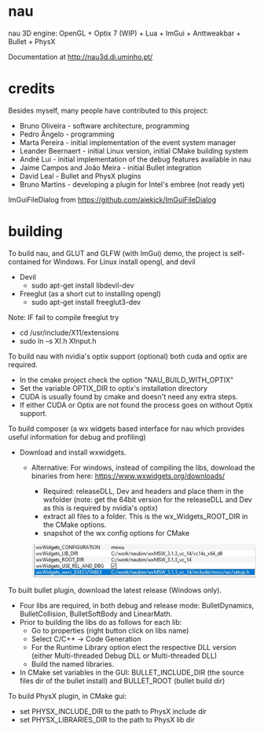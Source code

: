 nau
===

nau 3D engine: OpenGL + Optix 7 (WIP) + Lua + ImGui + Anttweakbar + Bullet + PhysX

Documentation at http://nau3d.di.uminho.pt/

# credits

Besides myself, many people have contributed to this project:

* Bruno Oliveira - software architecture, programming
* Pedro Ângelo - programming
* Marta Pereira - initial implementation of the event system manager
* Leander Beernaert - initial Linux version, initial CMake building system
* André Lui - initial implementation of the debug features available in nau
* Jaime Campos and João Meira - initial Bullet integration
* David Leal - Bullet and PhysX plugins
* Bruno Martins - developing a plugin for Intel's embree (not ready yet)

ImGuiFileDialog from https://github.com/aiekick/ImGuiFileDialog

# building

To build nau, and GLUT and GLFW (with ImGui) demo, 
the project is self-contained for Windows. For Linux install opengl, and devil
* Devil 
	* sudo apt-get install libdevil-dev
* Freeglut (as a short cut to installing opengl)
	* sudo apt-get install freeglut3-dev
	
Note: IF fail to compile freeglut try
* cd /usr/include/X11/extensions
* sudo ln –s XI.h XInput.h

To build nau with nvidia's optix support (optional) both cuda and optix are required.
* In the cmake project check the option "NAU_BUILD_WITH_OPTIX"
* Set the variable OPTIX_DIR to optix's installation directory
* CUDA is usually found by cmake and doesn't need any extra steps.
* If either CUDA or Optix are not found the process goes on without Optix support.

To build composer (a wx widgets based interface for nau which provides useful information for debug and profiling)

* Download and install wxwidgets.
	* Alternative: For windows, instead of compiling the libs, download the binaries from here: https://www.wxwidgets.org/downloads/
		* Required: releaseDLL, Dev and headers and place them in the wxfolder (note: get the 64bit version for the releaseDLL and Dev as this is required by nvidia's optix)
		* extract all files to a folder. This is the wx_Widgets_ROOT_DIR in the CMake options.
		* snapshot of the wx config options for CMake
		
		![](images/cmake_wx.jpg?raw=true "Title")
		

		
To built bullet plugin, download the latest release (Windows only).

* Four libs are required, in both debug and release mode: BulletDynamics, BulletCollision, BulletSoftBody and LinearMath. 
*  Prior to building the libs do as follows for each lib:
	* Go to properties (right button click on libs name)
	* Select C/C++ -> Code Generation
	* For the Runtime Library option elect the respective DLL version (either Multi-threaded Debug DLL or  Multi-threaded DLL)
	* Build the named libraries.	
* In CMake set variables in the GUI: BULLET_INCLUDE_DIR (the source files dir of the bullet install) and BULLET_ROOT (bullet build dir)

To build PhysX plugin, in CMake gui:

* set PHYSX_INCLUDE_DIR to the path to PhysX include dir
* set PHYSX_LIBRARIES_DIR to the path to PhysX lib dir

